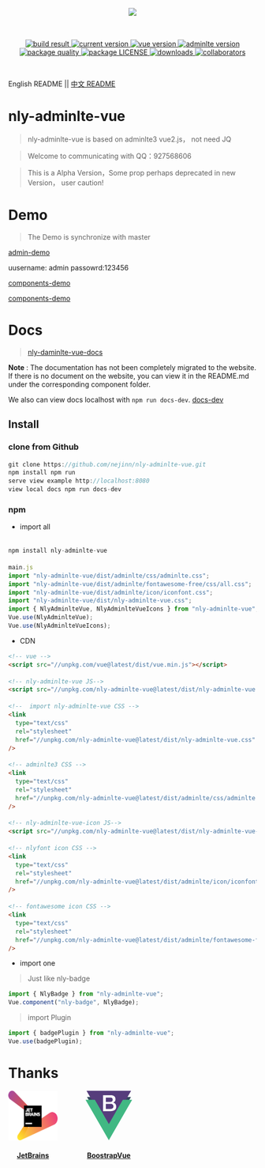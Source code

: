 <p align="center">
  <a href="https://github.com/nejinn/nly-adminlte-vue">
    <img src="https://github.com/nejinn/nly-adminlte-vue/blob/master/static/NLYREADME.png" width="300">
  </a>
</p>
<br>
<p align="center">
  <a href="https://travis-ci.org/github/nejinn/nly-adminlte-vue">
    <img src="https://travis-ci.org/nejinn/nly-adminlte-vue.svg?branch=master" alt="build result">
  </a>
  <a href="https://www.npmjs.com/package/nly-adminlte-vue">
    <img src="https://img.shields.io/npm/v/nly-adminlte-vue?color=green" alt="current version">
  </a>
  <a href="https://cn.vuejs.org">
    <img src="https://img.shields.io/badge/vue.js-2.x-green" alt="vue version">
  </a>
  <a href="https://github.com/ColorlibHQ/AdminLTE">
    <img src="https://img.shields.io/badge/adminlte-3.x-yellow" alt="adminlte version">
  </a>
  <a href="https://packagequality.com/#?package=nly-adminlte-vue">
    <img src="https://npm.packagequality.com/shield/nly-adminlte-vue.svg" alt="package quality" />
  </a>
    <a href="https://github.com/nejinn/nly-adminlte-vue/blob/master/LICENSE">
    <img src="https://img.shields.io/npm/l/nly-adminlte-vue" alt="package LICENSE" />
  </a>
  </a>
    <a href="https://www.npmjs.com/package/nly-adminlte-vue">
    <img src="https://img.shields.io/npm/dt/nly-adminlte-vue" alt="downloads" />
  </a>
  </a>
    <a href="https://github.com/nejinn/nly-adminlte-vue/graphs/contributors">
    <img src="https://img.shields.io/npm/collaborators/nly-adminlte-vue" alt="collaborators" />
  </a>

</p>

</BR>

English README || [中文 README](https://github.com/nejinn/nly-adminlte-vue/tree/master/zh)

# nly-adminlte-vue

> nly-adminlte-vue is based on adminlte3 vue2.js， not need JQ

> Welcome to communicating with QQ：927568606

> This is a Alpha Version，Some prop perhaps deprecated in new Version， user caution!

# Demo

> The Demo is synchronize with master

[admin-demo](http://gin-admin.nejinn.com)

uusername: admin
passowrd:123456

[components-demo](http://nly-adminlte-vue-demo.nejinn.com/#/)

[components-demo](https://nejinn.github.io/nly-adminlte-vue-demo/)

# Docs

> [nly-daminlte-vue-docs](http://nly-adminlte-vue.nejinn.com/)

**Note** : The documentation has not been completely migrated to the website. If there is no document on the website, you can view it in the README.md under the corresponding component folder.

We also can view docs localhost with `npm run docs-dev`. [docs-dev](#43-install)

## Install

### clone from Github

```js
git clone https://github.com/nejinn/nly-adminlte-vue.git
npm install npm run
serve view example http://localhost:8080
view local docs npm run docs-dev
```

### npm

- import all

```js

npm install nly-adminlte-vue

main.js
import "nly-adminlte-vue/dist/adminlte/css/adminlte.css";
import "nly-adminlte-vue/dist/adminlte/fontawesome-free/css/all.css";
import "nly-adminlte-vue/dist/adminlte/icon/iconfont.css";
import "nly-adminlte-vue/dist/nly-adminlte-vue.css";
import { NlyAdminlteVue, NlyAdminlteVueIcons } from "nly-adminlte-vue";
Vue.use(NlyAdminlteVue);
Vue.use(NlyAdminlteVueIcons);
```

- CDN

```html
<!-- vue -->
<script src="//unpkg.com/vue@latest/dist/vue.min.js"></script>

<!-- nly-adminlte-vue JS-->
<script src="//unpkg.com/nly-adminlte-vue@latest/dist/nly-adminlte-vue.umd.js"></script>

<!--  import nly-adminlte-vue CSS -->
<link
  type="text/css"
  rel="stylesheet"
  href="//unpkg.com/nly-adminlte-vue@latest/dist/nly-adminlte-vue.css"
/>

<!-- adminlte3 CSS -->
<link
  type="text/css"
  rel="stylesheet"
  href="//unpkg.com/nly-adminlte-vue@latest/dist/adminlte/css/adminlte.css"
/>

<!-- nly-adminlte-vue-icon JS-->
<script src="//unpkg.com/nly-adminlte-vue@latest/dist/nly-adminlte-vue-icon.umd.js"></script>

<!-- nlyfont icon CSS -->
<link
  type="text/css"
  rel="stylesheet"
  href="//unpkg.com/nly-adminlte-vue@latest/dist/adminlte/icon/iconfont.css"
/>

<!-- fontawesome icon CSS -->
<link
  type="text/css"
  rel="stylesheet"
  href="//unpkg.com/nly-adminlte-vue@latest/dist/adminlte/fontawesome-free/css/all.css"
/>
```

- import one

> Just like nly-badge

```js
import { NlyBadge } from "nly-adminlte-vue";
Vue.component("nly-badge", NlyBadge);
```

> import Plugin

```js
import { badgePlugin } from "nly-adminlte-vue";
Vue.use(badgePlugin);
```

# Thanks

<div style='display:inline-block; width:100px;margin: 0 auto; text-align: center'>
  <a href="https://www.jetbrains.com/">
  <img style='display:table-cell,vertical-align:middle; height:100px' src="https://raw.githubusercontent.com/nejinn/nly-adminlte-vue/master/static/jetbrains-variant-2.png" alt="jetbrains logo" />
  <div><h4>JetBrains</h4></div>
  </a>
</div>

<div style='display:inline-block; width:200px; margin: 0 auto; text-align: center'>
<a href="https://bootstrap-vue.org/">
<svg data-v-792738cd="" xmlns="http://www.w3.org/2000/svg" height="100px" width="100px" viewBox="0 0 2041 2160" clip-rule="evenodd" fill-rule="evenodd"><title data-v-792738cd="">BootstrapVue logo</title> <path data-v-792738cd="" d="m1397 271-370 642-371-642h-592l963 1667 962-1667z" fill="#34495e"></path> <path data-v-792738cd="" d="m44 0h1952l-979 1696z" fill="#563d7c" fill-rule="nonzero"></path> <path data-v-792738cd="" d="m1633 392-612 1061-613-1061h-408l1021 1768 1020-1768z" fill="#41b883"></path> <path data-v-792738cd="" d="m767 196h339c62 0 112 14 150 43 38 28 56 71 56 129 0 36-8 66-25 91s-42 44-74 58v2c43 9 75 29 98 61 22 31 33 71 33 118 0 28-5 53-15 77s-25 44-46 61c-21 18-47 31-80 41-32 11-71 16-116 16h-320zm122 292h199c29 0 54-9 73-25 20-17 29-41 29-72 0-35-8-60-26-75-17-14-43-21-76-21h-199zm0 305h216c37 0 66-10 86-29s31-46 31-81-10-61-31-80-49-28-86-28h-216z" fill="#fff"></path></svg>
<div><h4>BoostrapVue</h4></div>
</a>
</div>
